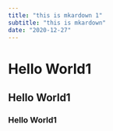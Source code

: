 ```yaml
---
title: "this is mkardown 1"
subtitle: "this is mkardown"
date: "2020-12-27"
---
```


# Hello World1

## Hello World1

### Hello World1
